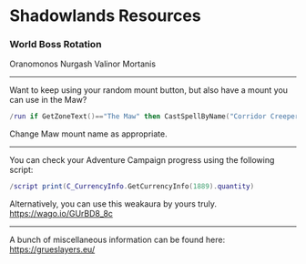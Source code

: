 # Shadowlands Resources

### World Boss Rotation
Oranomonos
Nurgash
Valinor
Mortanis

---

Want to keep using your random mount button, but also have a mount you can use in the Maw?
```lua
/run if GetZoneText()=="The Maw" then CastSpellByName("Corridor Creeper") else C_MountJournal.SummonByID(0) end
```
Change Maw mount name as appropriate.

---

You can check your Adventure Campaign progress using the following script:
```lua
/script print(C_CurrencyInfo.GetCurrencyInfo(1889).quantity)
```
Alternatively, you can use this weakaura by yours truly.
https://wago.io/GUrBD8_8c

---

A bunch of miscellaneous information can be found here:
https://grueslayers.eu/
